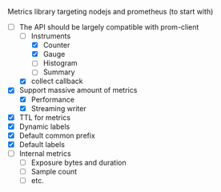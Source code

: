Metrics library targeting nodejs and prometheus (to start with)

- [ ] The API should be largely compatible with prom-client
    - [ ] Instruments
        - [x] Counter
        - [x] Gauge
        - [ ] Histogram
        - [ ] Summary
    - [x] collect callback
- [x] Support massive amount of metrics
    - [x] Performance
    - [x] Streaming writer
- [x] TTL for metrics
- [x] Dynamic labels
- [x] Default common prefix
- [x] Default labels
- [ ] Internal metrics
    - [ ] Exposure bytes and duration
    - [ ] Sample count
    - [ ] etc.
